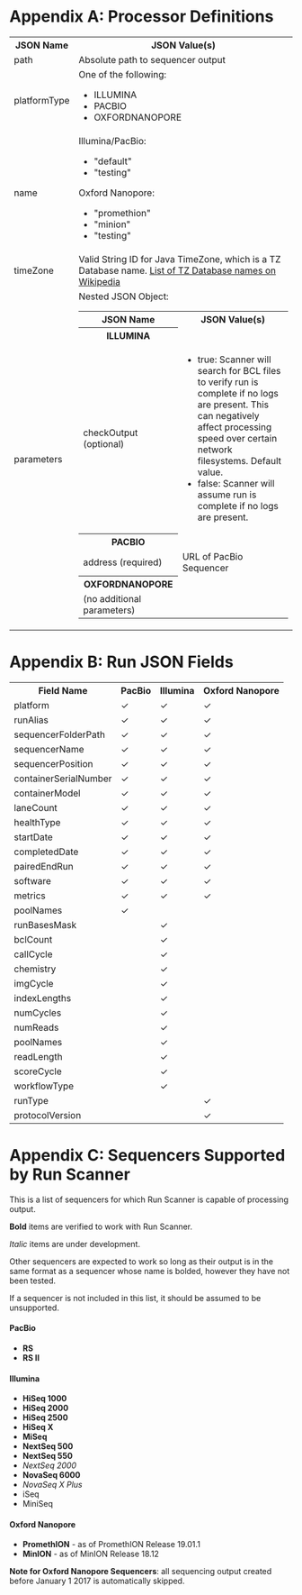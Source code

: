 # Appendix A: Processor Definitions

<table>
	<tr>
		<th>JSON Name</th>
		<th>JSON Value(s)</th>
	</tr>
	<tr>
		<td>path</td>
		<td>Absolute path to sequencer output</td>
	</tr>
	<tr>
		<td>platformType</td>
		<td>One of the following:
		<ul>
			<li>ILLUMINA</li>
			<li>PACBIO</li>
			<li>OXFORDNANOPORE</li>
		</ul></td>
	</tr>
	<tr>
		<td>name</td>
		<td>Illumina/PacBio:
		<ul>
			<li>"default"</li>
			<li>"testing"</li>
		</ul>
		Oxford Nanopore:
		<ul>
			<li>"promethion"</li>
			<li>"minion"</li>
			<li>"testing"</li>
		</ul></td>
	</tr>
	<tr>
		<td>timeZone</td>
		<td>Valid String ID for Java TimeZone, which is a TZ Database name. <a href="https://en.wikipedia.org/wiki/List_of_tz_database_time_zones#List">List of TZ Database names on Wikipedia</a> </td>
	</tr>
	<tr>
		<td>parameters</td>
		<td>Nested JSON Object:
		<table>
			<tr>
				<th>JSON Name</th>
				<th>JSON Value(s)</th>
			</tr>
			<tr colspan="2">
				<th>ILLUMINA</th>
			</tr>
			<tr>
				<td>checkOutput (optional)</td>
				<td><ul>
					<li>true: Scanner will search for BCL files to verify run is complete if no logs are present. This can negatively affect processing speed over certain network filesystems. Default value.</li>
					<li>false: Scanner will assume run is complete if no logs are present.</li>
				</ul></td>
			</tr>
			<tr colspan="2">
				<th>PACBIO</th>
			</tr>
			<tr>
				<td>address (required)</td>
				<td>URL of PacBio Sequencer</td>
			</tr>
			<tr colspan="2">
				<th>OXFORDNANOPORE</th>
			</tr>
			<tr>
				<td>(no additional parameters)</td>
				<td></td>
			</tr>
		</table></td>
	</tr>
</table>


# Appendix B: Run JSON Fields
<!-- TODO: Convert this to explanations rather than checkmarks,
esp bc they might vary in meaning b/w PromION and MinION -->
<table>
	<tr>
		<th>Field Name</th>
		<th>PacBio</th>
		<th>Illumina</th>
		<th>Oxford Nanopore</th>
	</tr>
	<tr>
		<td>platform</td>
		<td>✓</td>
		<td>✓</td>
		<td>✓</td>
	</tr>
	<tr>
		<td>runAlias</td>
		<td>✓</td>
		<td>✓</td>
		<td>✓</td>
	</tr>
	<tr>
		<td>sequencerFolderPath</td>
		<td>✓</td>
		<td>✓</td>
		<td>✓</td>
	</tr>
	<tr>
		<td>sequencerName</td>
		<td>✓</td>
		<td>✓</td>
		<td>✓</td>
	</tr>
	<tr>
		<td>sequencerPosition</td>
		<td>✓</td>
		<td>✓</td>
		<td>✓</td>
	</tr>
	<tr>
		<td>containerSerialNumber</td>
		<td>✓</td>
		<td>✓</td>
		<td>✓</td>
	</tr>
	<tr>
		<td>containerModel</td>
		<td>✓</td>
		<td>✓</td>
		<td>✓</td>
	</tr>
	<tr>
		<td>laneCount</td>
		<td>✓</td>
		<td>✓</td>
		<td>✓</td>
	</tr>
	<tr>
		<td>healthType</td>
		<td>✓</td>
		<td>✓</td>
		<td>✓</td>
	</tr>
	<tr>
		<td>startDate</td>
		<td>✓</td>
		<td>✓</td>
		<td>✓</td>
	</tr>
	<tr>
		<td>completedDate</td>
		<td>✓</td>
		<td>✓</td>
		<td>✓</td>
	</tr>
	<tr>
		<td>pairedEndRun</td>
		<td>✓</td>
		<td>✓</td>
		<td>✓</td>
	</tr>
	<tr>
		<td>software</td>
		<td>✓</td>
		<td>✓</td>
		<td>✓</td>
	</tr>
	<tr>
		<td>metrics</td>
		<td>✓</td>
		<td>✓</td>
		<td>✓</td>
	</tr>
	<tr>
		<td>poolNames</td>
		<td>✓</td>
		<td></td>
		<td></td>
	</tr>
	<tr>
		<td>runBasesMask</td>
		<td></td>
		<td>✓</td>
		<td></td>
	</tr>
	<tr>
		<td>bclCount</td>
		<td></td>
		<td>✓</td>
		<td></td>
	</tr>
	<tr>
		<td>callCycle</td>
		<td></td>
		<td>✓</td>
		<td></td>
	</tr>
	<tr>
		<td>chemistry</td>
		<td></td>
		<td>✓</td>
		<td></td>
	</tr>
	<tr>
		<td>imgCycle</td>
		<td></td>
		<td>✓</td>
		<td></td>
	</tr>
	<tr>
		<td>indexLengths</td>
		<td></td>
		<td>✓</td>
		<td></td>
	</tr>
	<tr>
		<td>numCycles</td>
		<td></td>
		<td>✓</td>
		<td></td>
	</tr>
	<tr>
		<td>numReads</td>
		<td></td>
		<td>✓</td>
		<td></td>
	</tr>
	<tr>
		<td>poolNames</td>
		<td></td>
		<td>✓</td>
		<td></td>
	</tr>
	<tr>
		<td>readLength</td>
		<td></td>
		<td>✓</td>
		<td></td>
	</tr>
	<tr>
		<td>scoreCycle</td>
		<td></td>
		<td>✓</td>
		<td></td>
	</tr>
	<tr>
		<td>workflowType</td>
		<td></td>
		<td>✓</td>
		<td></td>
	</tr>
	<tr>
		<td>runType</td>
		<td></td>
		<td></td>
		<td>✓</td>
	</tr>
	<tr>
		<td>protocolVersion</td>
		<td></td>
		<td></td>
		<td>✓</td>
	</tr>
</table>




# Appendix C: Sequencers Supported by Run Scanner
This is a list of sequencers for which Run Scanner is capable of processing
output.

**Bold** items are verified to work with Run Scanner.

_Italic_ items are under development.

Other sequencers are expected to work so long as their output is in the same
format as a sequencer whose name is bolded, however they have not been tested.

If a sequencer is not included in this list, it should be assumed to be
unsupported.

#### PacBio

* **RS**
* **RS II**

#### Illumina
* **HiSeq 1000**
* **HiSeq 2000**
* **HiSeq 2500**
* **HiSeq X**
* **MiSeq**
* **NextSeq 500**
* **NextSeq 550**
* _NextSeq 2000_
* **NovaSeq 6000**
* _NovaSeq X Plus_
* iSeq
* MiniSeq

#### Oxford Nanopore

* **PromethION** - as of PromethION Release 19.01.1
* **MinION** - as of MinION Release 18.12

**Note for Oxford Nanopore Sequencers**: all sequencing output created before
January 1 2017 is automatically skipped.
